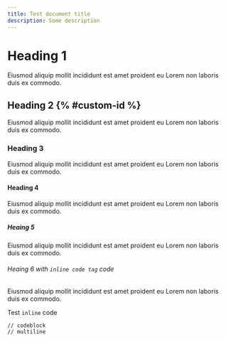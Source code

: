```yaml
---
title: Test document title
description: Some description
---
```


# Heading 1

Eiusmod aliquip mollit incididunt est amet proident eu Lorem non laboris duis ex commodo.

## Heading 2 {% #custom-id %}

Eiusmod aliquip mollit incididunt est amet proident eu Lorem non laboris duis ex commodo.

### Heading 3

Eiusmod aliquip mollit incididunt est amet proident eu Lorem non laboris duis ex commodo.

#### Heading 4

Eiusmod aliquip mollit incididunt est amet proident eu Lorem non laboris duis ex commodo.

##### Heaing 5

Eiusmod aliquip mollit incididunt est amet proident eu Lorem non laboris duis ex commodo.

###### Heaing 6 with `inline code tag` code

Eiusmod aliquip mollit incididunt est amet proident eu Lorem non laboris duis ex commodo.

Test `inline` code

```
// codeblock
// multiline
```
